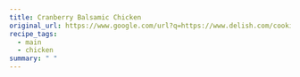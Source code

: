 ```yaml
---
title: Cranberry Balsamic Chicken
original_url: https://www.google.com/url?q=https://www.delish.com/cooking/recipe-ideas/recipes/a57005/cranberry-balsamic-chicken-recipe
recipe_tags:
  - main
  - chicken
summary: " "
---
```

